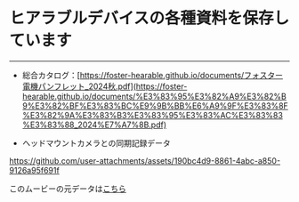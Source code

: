 # ヒアラブルデバイスの各種資料を保存しています
---
- 総合カタログ：[https://foster-hearable.github.io/documents/フォスター電機パンフレット_2024秋.pdf](https://foster-hearable.github.io/documents/%E3%83%95%E3%82%A9%E3%82%B9%E3%82%BF%E3%83%BC%E9%9B%BB%E6%A9%9F%E3%83%8F%E3%82%9A%E3%83%B3%E3%83%95%E3%83%AC%E3%83%83%E3%83%88_2024%E7%A7%8B.pdf)

- ヘッドマウントカメラとの同期記録データ

https://github.com/user-attachments/assets/190bc4d9-8861-4abc-a850-9126a95f691f

このムービーの元データは[こちら](https://github.com/foster-hearable/documents/raw/8a1116f260f43609dd1c4c5d31655d7e0225fe4e/Record_with_headmount-camera.mp4)

